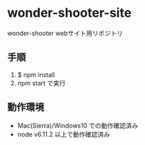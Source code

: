 # wonder-shooter-site
wonder-shooter webサイト用リポジトリ

## 手順

1. $ npm install
2. npm start で実行

## 動作環境

- Mac(Sierra)/Windows10 での動作確認済み
- node v6.11.2 以上で動作確認済み
